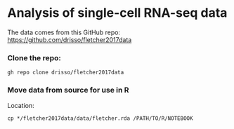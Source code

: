 # Analysis of single-cell RNA-seq data
The data comes from this GitHub repo: https://github.com/drisso/fletcher2017data

### Clone the repo:
```
gh repo clone drisso/fletcher2017data
```
### Move data from source for use in R
Location:
```
cp */fletcher2017data/data/fletcher.rda /PATH/TO/R/NOTEBOOK
```